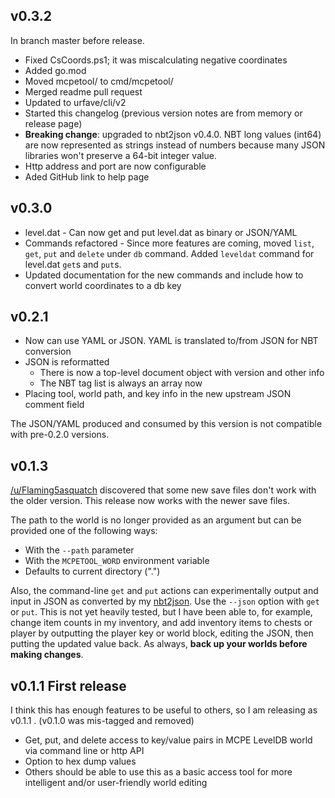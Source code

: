 ## v0.3.2

In branch master before release.

- Fixed CsCoords.ps1; it was miscalculating negative coordinates
- Added go.mod
- Moved mcpetool/ to cmd/mcpetool/
- Merged readme pull request
- Updated to urfave/cli/v2
- Started this changelog (previous version notes are from memory or release page)
- **Breaking change**: upgraded to nbt2json v0.4.0. NBT long values (int64) are now represented as strings instead of numbers because many JSON libraries won't preserve a 64-bit integer value.
- Http address and port are now configurable
- Aded GitHub link to help page

## v0.3.0

- level.dat - Can now get and put level.dat as binary or JSON/YAML
- Commands refactored - Since more features are coming, moved `list`, `get`, `put` and `delete` under `db` command. Added `leveldat` command for level.dat `get`s and `put`s.
- Updated documentation for the new commands and include how to convert world coordinates to a db key

## v0.2.1

- Now can use YAML or JSON. YAML is translated to/from JSON for NBT conversion
- JSON is reformatted
  - There is now a top-level document object with version and other info
  - The NBT tag list is always an array now
- Placing tool, world path, and key info in the new upstream JSON comment field

The JSON/YAML produced and consumed by this version is not compatible with pre-0.2.0 versions.

## v0.1.3

[/u/Flaming5asquatch](https://www.reddit.com/user/Flaming5asquatch) discovered that some new save files don't work with the older version. This release now works with the newer save files.

The path to the world is no longer provided as an argument but can be provided one of the following ways:

- With the `--path` parameter
- With the `MCPETOOL_WORD` environment variable
- Defaults to current directory (".")

Also, the command-line `get` and `put` actions can experimentally output and input in JSON as converted by my [nbt2json](https://github.com/midnightfreddie/nbt2json). Use the `--json` option with `get` or `put`. This is not yet heavily tested, but I have been able to, for example, change item counts in my inventory, and add inventory items to chests or player by outputting the player key or world block, editing the JSON, then putting the updated value back. As always, **back up your worlds before making changes**.

## v0.1.1 First release

I think this has enough features to be useful to others, so I am releasing as v0.1.1 . (v0.1.0 was mis-tagged and removed)
- Get, put, and delete access to key/value pairs in MCPE LevelDB world via command line or http API
- Option to hex dump values
- Others should be able to use this as a basic access tool for more intelligent and/or user-friendly world editing
